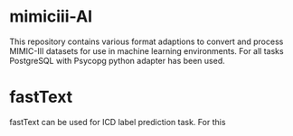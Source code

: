 # mimiciii-AI
This repository contains various format adaptions to convert and process MIMIC-III datasets for use in machine learning environments. For all tasks PostgreSQL with Psycopg python adapter has been used.

# fastText
fastText can be used for ICD label prediction task. For this 
